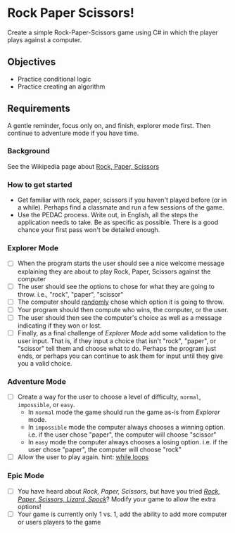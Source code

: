 # Rock Paper Scissors!

Create a simple Rock-Paper-Scissors game using C# in which the player plays against a computer.

## Objectives

- Practice conditional logic
- Practice creating an algorithm

## Requirements

A gentle reminder, focus only on, and finish, explorer mode first. Then continue to adventure mode if you have time.

### Background

See the Wikipedia page about [Rock, Paper, Scissors](https://en.wikipedia.org/wiki/Rock%E2%80%93paper%E2%80%93scissors)

### How to get started

- Get familiar with rock, paper, scissors if you haven't played before (or in a while). Perhaps find a classmate and run a few sessions of the game.
- Use the PEDAC process. Write out, in English, all the steps the application needs to take. Be as specific as possible. There is a good chance your first pass won't be detailed enough.

### Explorer Mode

- [ ] When the program starts the user should see a nice welcome message explaining they are about to play Rock, Paper, Scissors against the computer
- [ ] The user should see the options to chose for what they are going to throw. i.e., "rock", "paper", "scissor"
- [ ] The computer should [randomly](https://docs.microsoft.com/en-us/dotnet/api/system.random?view=netcore-3.1) chose which option it is going to throw.
- [ ] Your program should then compute who wins, the computer, or the user.
- [ ] The user should then see the computer's choice as well as a message indicating if they won or lost.
- [ ] Finally, as a final challenge of _Explorer Mode_ add some validation to the user input. That is, if they input a choice that isn't "rock", "paper", or "scissor" tell them and choose what to do. Perhaps the program just ends, or perhaps you can continue to ask them for input until they give you a valid choice.

### Adventure Mode

- [ ] Create a way for the user to choose a level of difficulty, `normal`, `impossible`, or `easy`.
  - In `normal` mode the game should run the game as-is from _Explorer_ mode.
  - In `impossible` mode the computer always chooses a winning option. i.e. if the user chose "paper", the computer will choose "scissor"
  - In `easy` mode the computer always chooses a losing option. i.e. if the user chose "paper", the computer will choose "rock"
- [ ] Allow the user to play again. hint: [while loops](https://docs.microsoft.com/en-us/dotnet/csharp/language-reference/keywords/while)

### Epic Mode

- [ ] You have heard about _Rock, Paper, Scissors_, but have you tried [_Rock, Paper, Scissors, Lizard, Spock_](https://bigbangtheory.fandom.com/wiki/Rock,_Paper,_Scissors,_Lizard,_Spock)? Modify your game to allow the extra options!
- [ ] Your game is currently only 1 vs. 1, add the ability to add more computer or users players to the game
